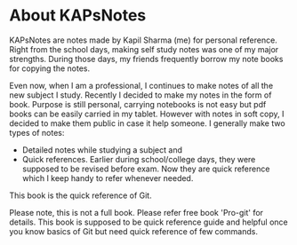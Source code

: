 # About KAPsNotes

KAPsNotes are notes made by Kapil Sharma (me) for personal reference. Right from the school days, making self study notes was one of my major strengths. During those days, my friends frequently borrow my note books for copying the notes.

Even now, when I am a professional, I continues to make notes of all the new subject I study. Recently I decided to make my notes in the form of book. Purpose is still personal, carrying notebooks is not easy but pdf books can be easily carried in my tablet. However with notes in soft copy, I decided to make them public in case it help someone. I generally make two types of notes:

* Detailed notes while studying a subject and
* Quick references. Earlier during school/college days, they were supposed to be revised before exam. Now they are quick reference which I keep handy to refer whenever needed.

This book is the quick reference of Git.

Please note, this is not a full book. Please refer free book 'Pro-git' for details. This book is supposed to be quick reference guide and helpful once you know basics of Git but need quick reference of few commands.
